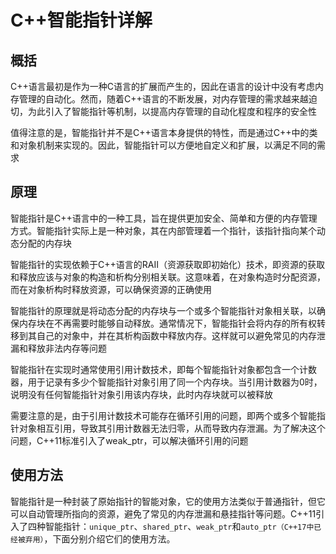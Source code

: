 # C++智能指针详解

## 概括

C++语言最初是作为一种C语言的扩展而产生的，因此在语言的设计中没有考虑内存管理的自动化。然而，随着C++语言的不断发展，对内存管理的需求越来越迫切，为此引入了智能指针等机制，以提高内存管理的自动化程度和程序的安全性

值得注意的是，智能指针并不是C++语言本身提供的特性，而是通过C++中的类和对象机制来实现的。因此，智能指针可以方便地自定义和扩展，以满足不同的需求

## 原理

智能指针是C++语言中的一种工具，旨在提供更加安全、简单和方便的内存管理方式。智能指针实际上是一种对象，其在内部管理着一个指针，该指针指向某个动态分配的内存块

智能指针的实现依赖于C++语言的RAII（资源获取即初始化）技术，即资源的获取和释放应该与对象的构造和析构分别相关联。这意味着，在对象构造时分配资源，而在对象析构时释放资源，可以确保资源的正确使用

智能指针的原理就是将动态分配的内存块与一个或多个智能指针对象相关联，以确保内存块在不再需要时能够自动释放。通常情况下，智能指针会将内存的所有权转移到其自己的对象中，并在其析构函数中释放内存。这样就可以避免常见的内存泄漏和释放非法内存等问题

智能指针在实现时通常使用引用计数技术，即每个智能指针对象都包含一个计数器，用于记录有多少个智能指针对象引用了同一个内存块。当引用计数器为0时，说明没有任何智能指针对象引用该内存块，此时内存块就可以被释放

需要注意的是，由于引用计数技术可能存在循环引用的问题，即两个或多个智能指针对象相互引用，导致其引用计数器无法归零，从而导致内存泄漏。为了解决这个问题，C++11标准引入了weak_ptr，可以解决循环引用的问题

## 使用方法

智能指针是一种封装了原始指针的智能对象，它的使用方法类似于普通指针，但它可以自动管理所指向的资源，避免了常见的内存泄漏和悬挂指针等问题。C++11引入了四种智能指针：`unique_ptr`、`shared_ptr`、`weak_ptr`和`auto_ptr（C++17中已经被弃用）`，下面分别介绍它们的使用方法。


